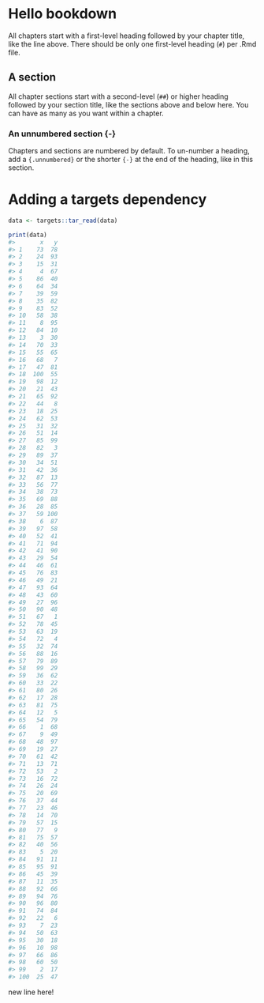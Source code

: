 # Hello bookdown 

All chapters start with a first-level heading followed by your chapter title, like the line above. There should be only one first-level heading (`#`) per .Rmd file.

## A section

All chapter sections start with a second-level (`##`) or higher heading followed by your section title, like the sections above and below here. You can have as many as you want within a chapter.

### An unnumbered section {-}

Chapters and sections are numbered by default. To un-number a heading, add a `{.unnumbered}` or the shorter `{-}` at the end of the heading, like in this section.

# Adding a targets dependency


```r
data <- targets::tar_read(data)

print(data)
#>       x   y
#> 1    73  78
#> 2    24  93
#> 3    15  31
#> 4     4  67
#> 5    86  40
#> 6    64  34
#> 7    39  59
#> 8    35  82
#> 9    83  52
#> 10   58  38
#> 11    8  95
#> 12   84  10
#> 13    3  30
#> 14   70  33
#> 15   55  65
#> 16   68   7
#> 17   47  81
#> 18  100  55
#> 19   98  12
#> 20   21  43
#> 21   65  92
#> 22   44   8
#> 23   18  25
#> 24   62  53
#> 25   31  32
#> 26   51  14
#> 27   85  99
#> 28   82   3
#> 29   89  37
#> 30   34  51
#> 31   42  36
#> 32   87  13
#> 33   56  77
#> 34   38  73
#> 35   69  88
#> 36   28  85
#> 37   59 100
#> 38    6  87
#> 39   97  58
#> 40   52  41
#> 41   71  94
#> 42   41  90
#> 43   29  54
#> 44   46  61
#> 45   76  83
#> 46   49  21
#> 47   93  64
#> 48   43  60
#> 49   27  96
#> 50   90  48
#> 51   67   1
#> 52   78  45
#> 53   63  19
#> 54   72   4
#> 55   32  74
#> 56   88  16
#> 57   79  89
#> 58   99  29
#> 59   36  62
#> 60   33  22
#> 61   80  26
#> 62   17  28
#> 63   81  75
#> 64   12   5
#> 65   54  79
#> 66    1  68
#> 67    9  49
#> 68   48  97
#> 69   19  27
#> 70   61  42
#> 71   13  71
#> 72   53   2
#> 73   16  72
#> 74   26  24
#> 75   20  69
#> 76   37  44
#> 77   23  46
#> 78   14  70
#> 79   57  15
#> 80   77   9
#> 81   75  57
#> 82   40  56
#> 83    5  20
#> 84   91  11
#> 85   95  91
#> 86   45  39
#> 87   11  35
#> 88   92  66
#> 89   94  76
#> 90   96  80
#> 91   74  84
#> 92   22   6
#> 93    7  23
#> 94   50  63
#> 95   30  18
#> 96   10  98
#> 97   66  86
#> 98   60  50
#> 99    2  17
#> 100  25  47
```

new line here!

